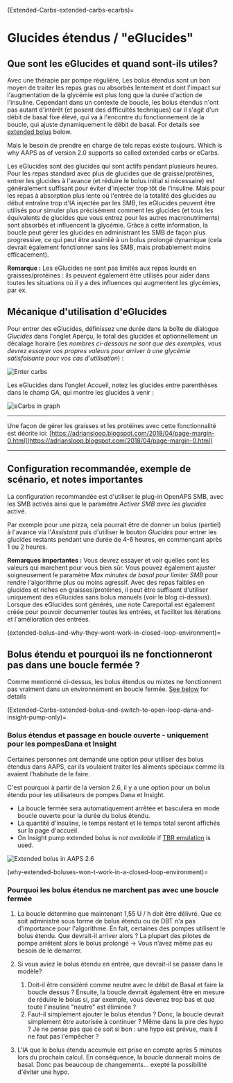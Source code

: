 (Extended-Carbs-extended-carbs-ecarbs)=
# Glucides étendus / "eGlucides"

## Que sont les eGlucides et quand sont-ils utiles?

Avec une thérapie par pompe régulière, Les bolus étendus sont un bon moyen de traiter les repas gras ou absorbés lentement et dont l'impact sur l'augmentation de la glycémie est plus long que la durée d'action de l'insuline. Cependant dans un contexte de boucle, les bolus étendus n'ont pas autant d'intérêt (et posent des difficultés techniques) car il s'agit d'un débit de basal fixe élevé, qui va à l'encontre du fonctionnement de la boucle, qui ajuste dynamiquement le débit de basal. For details see [extended bolus](#extended-bolus-and-why-they-wont-work-in-closed-loop-environment) below.

Mais le besoin de prendre en charge de tels repas existe toujours. Which is why AAPS as of version 2.0 supports so called extended carbs or eCarbs.

Les eGlucides sont des glucides qui sont actifs pendant plusieurs heures. Pour les repas standard avec plus de glucides que de graisse/protéines, entrer les glucides à l'avance (et réduire le bolus initial si nécessaire) est généralement suffisant pour éviter d'injecter trop tôt de l'insuline.  Mais pour les repas à absorption plus lente où l'entrée de la totalité des glucides au début entraîne trop d'IA injectée par les SMB, les eGlucides peuvent être utilisés pour simuler plus précisément comment les glucides (et tous les équivalents de glucides que vous entrez pour les autres macronutriments) sont absorbés et influencent la glycémie. Grâce à cette information, la boucle peut gérer les glucides en administrant les SMB de façon plus progressive, ce qui peut être assimilé à un bolus prolongé dynamique (cela devrait également fonctionner sans les SMB, mais probablement moins efficacement).

**Remarque :** Les eGlucides ne sont pas limités aux repas lourds en graisses/protéines : ils peuvent également être utilisés pour aider dans toutes les situations où il y a des influences qui augmentent les glycémies, par ex.

## Mécanique d'utilisation d'eGlucides

Pour entrer des eGlucides, définissez une durée dans la boîte de dialogue *Glucides* dans l'onglet Aperçu, le total des glucides et optionnellement un décalage horaire (les *nombres ci-dessous ne sont que des exemples, vous devrez essayer vos propres valeurs pour arriver à une glycémie satisfaisante pour vos cas d'utilisation*) :

![Enter carbs](../images/eCarbs_Dialog.png)

Les eGlucides dans l’onglet Accueil, notez les glucides entre parenthèses dans le champ GA, qui montre les glucides à venir :

![eCarbs in graph](../images/eCarbs_Graph.png)

______________________________________________________________________

Une façon de gérer les graisses et les protéines avec cette fonctionnalité est décrite ici: [https://adriansloop.blogspot.com/2018/04/page-margin-0.html](https://adriansloop.blogspot.com/2018/04/page-margin-0.html)

______________________________________________________________________

## Configuration recommandée, exemple de scénario, et notes importantes

La configuration recommandée est d'utiliser le plug-in OpenAPS SMB, avec les SMB activés ainsi que le paramètre *Activer SMB avec les glucides* activé.

Par exemple pour une pizza, cela pourrait être de donner un bolus (partiel) à l'avance via l'*Assistant* puis d'utiliser le bouton *Glucides* pour entrer les glucides restants pendant une durée de 4-6 heures, en commençant après 1 ou 2 heures.

**Remarques importantes :** Vous devrez essayer et voir quelles sont les valeurs qui marchent pour vous bien sûr. Vous pouvez également ajuster soigneusement le paramètre *Max minutes de basal pour limiter SMB* pour rendre l'algorithme plus ou moins agressif. Avec des repas faibles en glucides et riches en graisses/protéines, il peut être suffisant d'utiliser uniquement des eGlucides sans bolus manuels (voir le blog ci-dessus). Lorsque des eGlucides sont générés, une note Careportal est également créée pour pouvoir documenter toutes les entrées, et faciliter les itérations et l'amélioration des entrées.

(extended-bolus-and-why-they-wont-work-in-closed-loop-environment)=
## Bolus étendu et pourquoi ils ne fonctionneront pas dans une boucle fermée ?

Comme mentionné ci-dessus, les bolus étendus ou mixtes ne fonctionnent pas vraiment dans un environnement en boucle fermée. [See below](#why-extended-boluses-wont-work-in-a-closed-loop-environment) for details

(Extended-Carbs-extended-bolus-and-switch-to-open-loop-dana-and-insight-pump-only)=
### Bolus étendus et passage en boucle ouverte - uniquement pour les pompesDana et Insight

Certaines personnes ont demandé une option pour utiliser des bolus étendus dans AAPS, car ils voulaient traiter les aliments spéciaux comme ils avaient l'habitude de le faire.

C'est pourquoi à partir de la version 2.6, il y a une option pour un bolus étendu pour les utilisateurs de pompes Dana et Insight.

- La boucle fermée sera automatiquement arrêtée et basculera en mode boucle ouverte pour la durée du bolus étendu.
- La quantité d'insuline, le temps restant et le temps total seront affichés sur la page d'accueil.
- On Insight pump extended bolus is *not available* if [TBR emulation](#Accu-Chek-Insight-Pump-settings-in-aaps) is used.

![Extended bolus in AAPS 2.6](../images/ExtendedBolus2_6.png)

(why-extended-boluses-won-t-work-in-a-closed-loop-environment)=
### Pourquoi les bolus étendus ne marchent pas avec une boucle fermée

1. La boucle détermine que maintenant 1,55 U / h doit être délivré. Que ce soit administré sous forme de bolus étendu ou de DBT n'a pas d'importance pour l'algorithme. En fait, certaines des pompes utilisent le bolus étendu. Que devrait-il arriver alors ? La plupart des pilotes de pompe arrêtent alors le bolus prolongé -> Vous n’avez même pas eu besoin de le démarrer.

2. Si vous aviez le bolus étendu en entrée, que devrait-il se passer dans le modèle?

   1. Doit-il être considéré comme neutre avec le débit de Basal et faire la boucle dessus ? Ensuite, la boucle devrait également être en mesure de réduire le bolus si, par exemple, vous devenez trop bas et que toute l'insuline "neutre" est éliminée ?
   2. Faut-il simplement ajouter le bolus étendus ? Donc, la boucle devrait simplement être autorisée à continuer ? Même dans la pire des hypo ? Je ne pense pas que ce soit si bon : une hypo est prévue, mais il ne faut pas l'empêcher ?

3. L'IA que le bolus étendu accumule est prise en compte après 5 minutes lors du prochain calcul. En conséquence, la boucle donnerait moins de basal. Donc pas beaucoup de changements... exepté la possibilité d'éviter une hypo.
